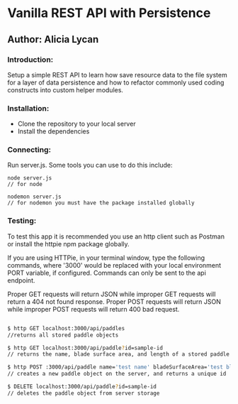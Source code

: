 # Vanilla REST API with Persistence

## Author: Alicia Lycan

### Introduction:
Setup a simple REST API to learn how save resource data to the file system for a layer of data persistence and how to refactor commonly used coding constructs into custom helper modules.

### Installation:

- Clone the repository to your local server
- Install the dependencies

### Connecting:

Run server.js. Some tools you can use to do this include:
```
node server.js
// for node

nodemon server.js
// for nodemon you must have the package installed globally
```
### Testing:

To test this app it is recommended you use an http client such as Postman or install the httpie npm package globally.

If you are using HTTPie, in your terminal window, type the following commands, where '3000' would be replaced with your local environment PORT variable, if configured. Commands can only be sent to the api endpoint.

Proper GET requests will return JSON while improper GET requests will return a 404 not found response.
Proper POST requests will return JSON while improper POST requests will return 400 bad request.

```sh

$ http GET localhost:3000/api/paddles
//returns all stored paddle objects

$ http GET localhost:3000/api/paddle?id=sample-id 
// returns the name, blade surface area, and length of a stored paddle object

$ http POST :3000/api/paddle name='test name' bladeSurfaceArea='test blade surface area' length='test length'
// creates a new paddle object on the server, and returns a unique id

$ DELETE localhost:3000/api/paddle?id=sample-id
// deletes the paddle object from server storage
```